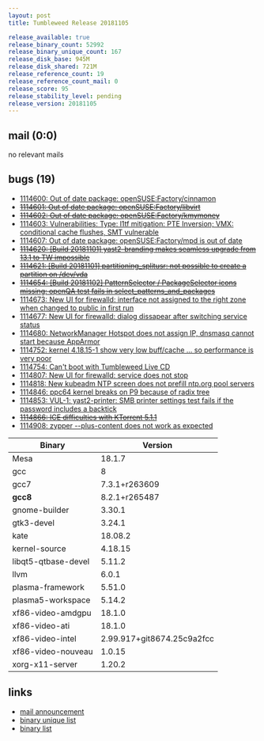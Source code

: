 ```yaml
---
layout: post
title: Tumbleweed Release 20181105

release_available: true
release_binary_count: 52992
release_binary_unique_count: 167
release_disk_base: 945M
release_disk_shared: 721M
release_reference_count: 19
release_reference_count_mail: 0
release_score: 95
release_stability_level: pending
release_version: 20181105
---
```


## mail (0:0)

no relevant mails

## bugs (19)

<!--more-->

- [1114600: Out of date package: openSUSE:Factory/cinnamon](https://bugzilla.opensuse.org/show_bug.cgi?id=1114600)
- ~~[1114601: Out of date package: openSUSE:Factory/libvirt](https://bugzilla.opensuse.org/show_bug.cgi?id=1114601)~~
- ~~[1114602: Out of date package: openSUSE:Factory/kmymoney](https://bugzilla.opensuse.org/show_bug.cgi?id=1114602)~~
- [1114603: Vulnerabilities: Type: l1tf mitigation: PTE Inversion; VMX: conditional cache flushes, SMT vulnerable](https://bugzilla.opensuse.org/show_bug.cgi?id=1114603)
- [1114607: Out of date package: openSUSE:Factory/mpd is out of date](https://bugzilla.opensuse.org/show_bug.cgi?id=1114607)
- ~~[1114620: \[Build 20181101\] yast2-branding makes seamless upgrade from 13.1 to TW impossible](https://bugzilla.opensuse.org/show_bug.cgi?id=1114620)~~
- ~~[1114621: \[Build 20181101\] partitioning_splitusr: not possible to create a partition on /dev/vda](https://bugzilla.opensuse.org/show_bug.cgi?id=1114621)~~
- ~~[1114654: \[Build 20181102\] PatternSelector / PackageSelector icons missing: openQA test fails in select_patterns_and_packages](https://bugzilla.opensuse.org/show_bug.cgi?id=1114654)~~
- [1114673: New UI for firewalld: interface not assigned to the right zone when changed to public in first run](https://bugzilla.opensuse.org/show_bug.cgi?id=1114673)
- [1114677: New UI for firewalld: dialog dissapear after switching service status](https://bugzilla.opensuse.org/show_bug.cgi?id=1114677)
- [1114680: NetworkManager Hotspot does not assign IP, dnsmasq cannot start because AppArmor](https://bugzilla.opensuse.org/show_bug.cgi?id=1114680)
- [1114752: kernel 4.18.15-1 show very low buff/cache ... so performance is very poor](https://bugzilla.opensuse.org/show_bug.cgi?id=1114752)
- [1114754: Can't boot with Tumbleweed Live CD](https://bugzilla.opensuse.org/show_bug.cgi?id=1114754)
- [1114807: New UI for firewalld: service does not stop](https://bugzilla.opensuse.org/show_bug.cgi?id=1114807)
- [1114818: New kubeadm NTP screen does not prefill ntp.org pool servers](https://bugzilla.opensuse.org/show_bug.cgi?id=1114818)
- [1114846: ppc64 kernel breaks on P9 because of radix tree](https://bugzilla.opensuse.org/show_bug.cgi?id=1114846)
- [1114853: VUL-1: yast2-printer: SMB printer settings test fails if the password includes a backtick](https://bugzilla.opensuse.org/show_bug.cgi?id=1114853)
- ~~[1114866: ICE difficulties with KTorrent 5.1.1](https://bugzilla.opensuse.org/show_bug.cgi?id=1114866)~~
- [1114908: zypper --plus-content does not work as expected](https://bugzilla.opensuse.org/show_bug.cgi?id=1114908)

Binary | Version
--- | ---
Mesa | 18.1.7
gcc | 8
gcc7 | 7.3.1+r263609
**gcc8** | 8.2.1+r265487
gnome-builder | 3.30.1
gtk3-devel | 3.24.1
kate | 18.08.2
kernel-source | 4.18.15
libqt5-qtbase-devel | 5.11.2
llvm | 6.0.1
plasma-framework | 5.51.0
plasma5-workspace | 5.14.2
xf86-video-amdgpu | 18.1.0
xf86-video-ati | 18.1.0
xf86-video-intel | 2.99.917+git8674.25c9a2fcc
xf86-video-nouveau | 1.0.15
xorg-x11-server | 1.20.2

## links

- [mail announcement](https://lists.opensuse.org/opensuse-factory/2018-11/msg00015.html)
- [binary unique list](http://download.tumbleweed.boombatower.com/20181105/rpm.unique.list)
- [binary list](http://download.tumbleweed.boombatower.com/20181105/rpm.list)
